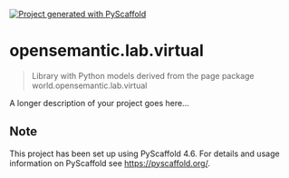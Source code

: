 <!-- These are examples of badges you might want to add to your README:
     please update the URLs accordingly

[![Built Status](https://api.cirrus-ci.com/github/<USER>/opensemantic.lab.virtual.svg?branch=main)](https://cirrus-ci.com/github/<USER>/opensemantic.lab.virtual)
[![ReadTheDocs](https://readthedocs.org/projects/opensemantic.lab.virtual/badge/?version=latest)](https://opensemantic.lab.virtual.readthedocs.io/en/stable/)
[![Coveralls](https://img.shields.io/coveralls/github/<USER>/opensemantic.lab.virtual/main.svg)](https://coveralls.io/r/<USER>/opensemantic.lab.virtual)
[![PyPI-Server](https://img.shields.io/pypi/v/opensemantic.lab.virtual.svg)](https://pypi.org/project/opensemantic.lab.virtual/)
[![Conda-Forge](https://img.shields.io/conda/vn/conda-forge/opensemantic.lab.virtual.svg)](https://anaconda.org/conda-forge/opensemantic.lab.virtual)
[![Monthly Downloads](https://pepy.tech/badge/opensemantic.lab.virtual/month)](https://pepy.tech/project/opensemantic.lab.virtual)
[![Twitter](https://img.shields.io/twitter/url/http/shields.io.svg?style=social&label=Twitter)](https://twitter.com/opensemantic.lab.virtual)
-->

[![Project generated with PyScaffold](https://img.shields.io/badge/-PyScaffold-005CA0?logo=pyscaffold)](https://pyscaffold.org/)

# opensemantic.lab.virtual

> Library with Python models derived from the page package world.opensemantic.lab.virtual

A longer description of your project goes here...


<!-- pyscaffold-notes -->

## Note

This project has been set up using PyScaffold 4.6. For details and usage
information on PyScaffold see https://pyscaffold.org/.
